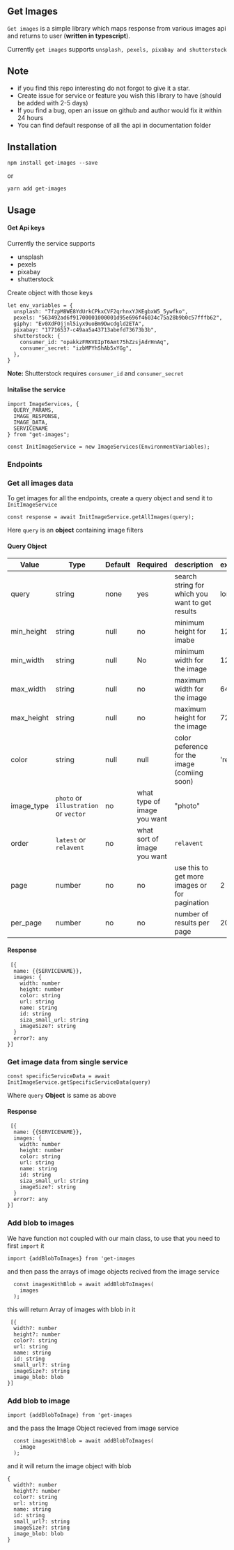 ## Get Images

`Get images` is a simple library which maps response from various images api and returns to user (**written in typescript**).

Currently `get images` supports `unsplash, pexels, pixabay and shutterstock`

## Note

- if you find this repo interesting do not forgot to give it a star.
- Create issue for service or feature you wish this library to have (should be added with 2-5 days)
- If you find a bug, open an issue on github and author would fix it within 24 hours
- You can find default response of all the api in documentation folder

## Installation

`npm install get-images --save`

or

`yarn add get-images`

## Usage

#### Get Api keys

Currently the service supports

- unsplash
- pexels
- pixabay
- shutterstock

Create object with those keys

```
let env_variables = {
  unsplash: "7fzpM8WE8YdUrkCPkxCVF2qrhnxYJKEgbxW5_5ywfko",
  pexels: "563492ad6f91700001000001d95e696f46034c75a28b9b0c57fffb62",
  giphy: "Ev0XdFOjjnl5iyx9uoBm9Dwcdgld2ETA",
  pixabay: "17716537-c49aa5a43713abefd73673b3b",
  shutterstock: {
    consumer_id: "opakkzFRKVEIpT6Amt75hZzsjAdrHnAq",
    consumer_secret: "izbMPYhShAb5xYGg",
  },
}
```

<strong> Note: </strong> Shutterstock requires `consumer_id` and `consumer_secret`

#### Initalise the service

```
import ImageServices, {
  QUERY_PARAMS,
  IMAGE_RESPONSE,
  IMAGE_DATA,
  SERVICENAME
} from "get-images";

const InitImageService = new ImageServices(EnvironmentVariables);
```

### Endpoints

### Get all images data

To get images for all the endpoints, create a query object and send it to `InitImageService`

```
const response = await InitImageService.getAllImages(query);
```

Here `query` is an **object** containing image filters

#### Query Object

| **Value**  | **Type**                              | **Default** | **Required**                | **description**                                 | **example** |
| ---------- | ------------------------------------- | ----------- | --------------------------- | ----------------------------------------------- | ----------- |
| query      | string                                | none        | yes                         | search string for which you want to get results | london      |
| min_height | string                                | null        | no                          | minimum height for imabe                        | 128         |
| min_width  | string                                | null        | No                          | minimum width for the image                     | 128         |
| max_width  | string                                | null        | no                          | maximum width for the image                     | 642         |
| max_height | string                                | null        | no                          | maximum height for the image                    | 728         |
| color      | string                                | null        | null                        | color peference for the image (comiing soon)    | 'red'       |
| image_type | `photo` or `illustration` or `vector` | no          | what type of image you want | "photo"                                         |
| order      | `latest` or `relavent`                | no          | what sort of image you want | `relavent`                                      |
| page       | number                                | no          | no                          | use this to get more images or for pagination   | 2           |
| per_page   | number                                | no          | no                          | number of results per page                      | 20          |

#### Response

```
 [{
  name: {{SERVICENAME}},
  images: {
    width: number
    height: number
    color: string
    url: string
    name: string
    id: string
    siza_small_url: string
    imageSize?: string
  }
  error?: any
}]
```

### Get image data from single service

```
const specificServiceData = await InitImageService.getSpecificServiceData(query)
```

Where `query` **Object** is same as above

#### Response

```
 [{
  name: {{SERVICENAME}},
  images: {
    width: number
    height: number
    color: string
    url: string
    name: string
    id: string
    siza_small_url: string
    imageSize?: string
  }
  error?: any
}]
```

### Add blob to images

We have function not coupled with our main class, to use that you need to first `import` it

`import {addBlobToImages} from 'get-images`

and then pass the arrays of image objects recived from the image service

```
  const imagesWithBlob = await addBlobToImages(
    images
  );
```

this will return Array of images with blob in it

```
 [{
  width?: number
  height?: number
  color?: string
  url: string
  name: string
  id: string
  small_url?: string
  imageSize?: string
  image_blob: blob
}]
```

### Add blob to image

`import {addBlobToImage} from 'get-images`

and the pass the Image Object recieved from image service

```
  const imagesWithBlob = await addBlobToImages(
    image
  );
```

and it will return the image object with blob

```
{
  width?: number
  height?: number
  color?: string
  url: string
  name: string
  id: string
  small_url?: string
  imageSize?: string
  image_blob: blob
}
```
